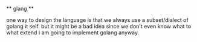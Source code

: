 ** glang **

one way to design the language is that we always use a subset/dialect of golang
it self.  but it might be a bad idea since we don't even know what to what
extend I am going to implement golang anyway.
